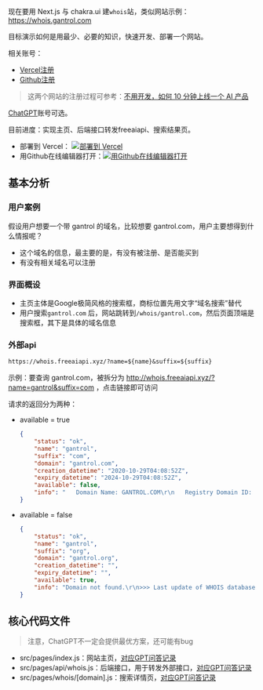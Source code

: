 现在要用 Next.js 与 chakra.ui 建`whois`站，类似网站示例：https://whois.gantrol.com

目标演示如何是用最少、必要的知识，快速开发、部署一个网站。

相关账号：

- [Vercel注册](https://vercel.com/signup)
- [Github注册](https://github.com/join)

> 这两个网站的注册过程可参考：[不用开发，如何 10 分钟上线一个 AI 产品](https://mp.weixin.qq.com/s/N0Puxv0X2D6eC5q_Ps8uLQ)

[ChatGPT](https://chat.openai.com/)账号可选。

目前进度：实现主页、后端接口转发freeaiapi、搜索结果页。

- 部署到 Vercel： [![部署到 Vercel](https://vercel.com/button)](https://vercel.com/new/clone?repository-url=https://github.com/gantrol/whois-nextjs/tree/step3&project-name=whois-nextjs&repository-name=whois-nextjs)
- 用Github在线编辑器打开：[![用Github在线编辑器打开](https://github.com/codespaces/badge.svg)](https://codespaces.new/gantrol/whois-nextjs/tree/step3)

## 基本分析

### 用户案例

假设用户想要一个带 gantrol 的域名，比较想要 gantrol.com，用户主要想得到什么情报呢？

- 这个域名的信息，最主要的是，有没有被注册、是否能买到
- 有没有相关域名可以注册

### 界面概设

- 主页主体是Google极简风格的搜索框，商标位置先用文字“域名搜索”替代
- 用户搜索`gantrol.com` 后，网站跳转到`/whois/gantrol.com`，然后页面顶端是搜索框，其下是具体的域名信息

### 外部api

```markdown
https://whois.freeaiapi.xyz/?name=${name}&suffix=${suffix}
```

示例：要查询 gantrol.com，被拆分为 http://whois.freeaiapi.xyz/?name=gantrol&suffix=com ，点击链接即可访问

请求的返回分为两种：

- available = true

   ```json
   {
       "status": "ok",
       "name": "gantrol",
       "suffix": "com",
       "domain": "gantrol.com",
       "creation_datetime": "2020-10-29T04:08:52Z",
       "expiry_datetime": "2024-10-29T04:08:52Z",
       "available": false,
       "info": "   Domain Name: GANTROL.COM\r\n   Registry Domain ID: 2568931463_DOMAIN_COM-VRSN\r\n   Registrar WHOIS Server: whois.paycenter.com.cn\r\n  《省略几百词》 .\r\n"
   }
   ```

- available = false

   ```json
   {
       "status": "ok",
       "name": "gantrol",
       "suffix": "org",
       "domain": "gantrol.org",
       "creation_datetime": "",
       "expiry_datetime": "",
       "available": true,
       "info": "Domain not found.\r\n>>> Last update of WHOIS database: 2023-12-05T08:58:08Z <<<\r\n\r\nTerms of Use:..《省略几百词》.\r\n"
   }
   ```

## 核心代码文件

> 注意，ChatGPT不一定会提供最优方案，还可能有bug

- src/pages/index.js：网站主页，[对应GPT问答记录](GPT问答记录/1设计index页面.md)
- src/pages/api/whois.js：后端接口，用于转发外部接口，[对应GPT问答记录](GPT问答记录/2实现后端whois接口.md)
- src/pages/whois/[domain].js：搜索详情页，[对应GPT问答记录](GPT问答记录/3实现搜索结果页.md)

